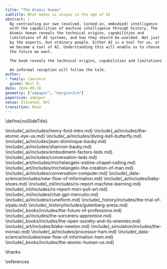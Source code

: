 ```yaml
---
title: "The Atomic Human"
subtitle: What makes us unique in the age of AI
abstract: |
  By contrasting our own (evolved, locked-in, embodied) intelligence
  with the capabilities of machine intelligence through history, The
  Atomic Human reveals the technical origins, capabilities and
  limitations of AI systems, and how they should be wielded. Not just
  by the experts, but ordinary people. Either AI is a tool for us, or
  we become a tool of AI. Understanding this will enable us to choose
  the future we want.

  The book reveals the technical origins, capabilities and limitations of AI systems, and how they should be wielded; not just by the experts, but also ordinary people.

  An informal reception will follow the talk.
author:
- family: Lawrence
  given: Neil D.
date: 2024-09-16
geometry: ["a4paper", "margin=2cm"]
papersize: a4paper
venue: Elevated, NYC
transition: None
---
```

\define{noSlideTitle}


\include{_ai/includes/henry-ford-intro.md}
\include{_ai/includes/the-atomic-eye-us.md}
\include{_ai/includes/diving-bell-butterfly.md}
\include{_ai/includes/jean-dominique-bauby.md}
\include{_ai/includes/shannon-bauby.md}
\include{_ai/includes/embodiment-factors-tedx.md}
\include{_ai/includes/conversation-tedx.md}
\include{_art/includes/michelangelo-sistine-chapel-ceiling.md}
\include{_art/includes/michelangelo-the-creation-of-man.md}
\include{_ai/includes/conversation-computer.md}
\include{_data-science/includes/new-flow-of-information.md}
\include{_ai/includes/baby-shoes.md}
\include{_ml/includes/rs-report-machine-learning.md}
\include{_ml/includes/rs-report-mori-poll-art.md}
\include{_ml/includes/chat-gpt-mercutio.md}
\include{_ai/includes/cuneiform.md}
\include{_history/includes/the-trial-of-siyatu.md}
\include{_history/includes/gutenberg-press.md}
\include{_books/includes/the-future-of-professions.md}
\include{_ai/includes/the-sorcerers-apprentice.md}
\include{_books/includes/the-open-society-and-its-enemies.md}
\include{_art/includes/blake-newton.md}
\include{_simulation/includes/the-moniac.md}
\include{_ai/includes/processor-ham.md}
\include{_data-science/includes/new-flow-of-information-ham.md}
\include{_books/includes/the-atomic-human-us.md}

\thanks

\references

